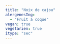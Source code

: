 ```yaml
---
title: "Noix de cajou"
alergenesIng:
  - "Fruit à coque"
vegan: true
vegetarien: true
itype: "sec"
---
```

